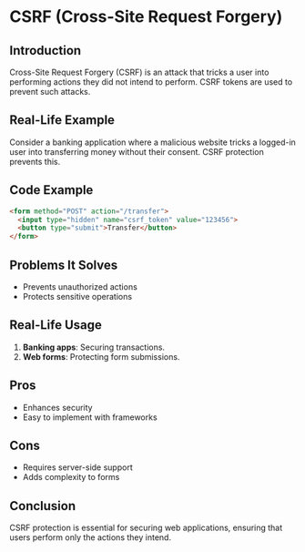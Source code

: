 # CSRF (Cross-Site Request Forgery)

## Introduction
Cross-Site Request Forgery (CSRF) is an attack that tricks a user into performing actions they did not intend to perform. CSRF tokens are used to prevent such attacks.

## Real-Life Example
Consider a banking application where a malicious website tricks a logged-in user into transferring money without their consent. CSRF protection prevents this.

## Code Example
```html
<form method="POST" action="/transfer">
  <input type="hidden" name="csrf_token" value="123456">
  <button type="submit">Transfer</button>
</form>
```

## Problems It Solves
- Prevents unauthorized actions
- Protects sensitive operations

## Real-Life Usage
1. **Banking apps**: Securing transactions.
2. **Web forms**: Protecting form submissions.

## Pros
- Enhances security
- Easy to implement with frameworks

## Cons
- Requires server-side support
- Adds complexity to forms

## Conclusion
CSRF protection is essential for securing web applications, ensuring that users perform only the actions they intend.
